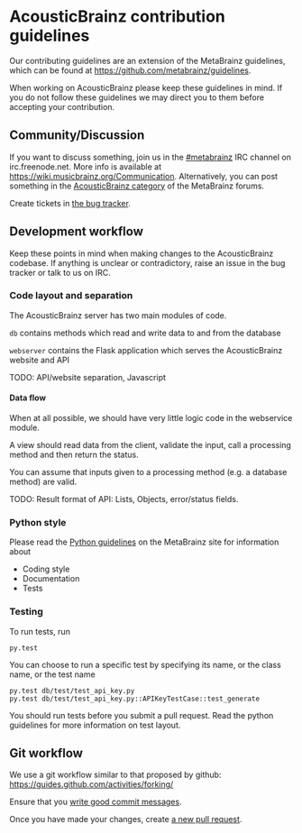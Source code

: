 # AcousticBrainz contribution guidelines

Our contributing guidelines are an extension of the MetaBrainz guidelines, which can be found
at https://github.com/metabrainz/guidelines.

When working on AcousticBrainz please keep these guidelines in mind. If you do not follow these
guidelines we may direct you to them before accepting your contribution.

## Community/Discussion

If you want to discuss something, join us in the [#metabrainz](irc://irc.freenode.net/metabrainz)
IRC channel on irc.freenode.net. More info is available at https://wiki.musicbrainz.org/Communication.
Alternatively, you can post something in the [AcousticBrainz category](https://community.metabrainz.org/c/acousticbrainz)
of the MetaBrainz forums.

Create tickets in [the bug tracker](http://tickets.musicbrainz.org/browse/AB).


## Development workflow

Keep these points in mind when making changes to the AcousticBrainz codebase. If anything is unclear or
contradictory, raise an issue in the bug tracker or talk to us on IRC.

### Code layout and separation

The AcousticBrainz server has two main modules of code.

`db` contains methods which read and write data to and from the database

`webserver` contains the Flask application which serves the AcousticBrainz website and API

TODO: API/website separation, Javascript

####  Data flow

When at all possible, we should have very little logic code in the webservice module.

A view should read data from the client, validate the input, call a processing method and
then return the status.

You can assume that inputs given to a processing method (e.g. a database method) are valid.

TODO: Result format of API: Lists, Objects, error/status fields.

### Python style

Please read the [Python guidelines](https://github.com/metabrainz/guidelines/blob/master/Python.md)
on the MetaBrainz site for information about

 * Coding style
 * Documentation
 * Tests

### Testing

To run tests, run

    py.test

You can choose to run a specific test by specifying its name, or the class name, or the test name

    py.test db/test/test_api_key.py
    py.test db/test/test_api_key.py::APIKeyTestCase::test_generate

You should run tests before you submit a pull request.  Read the python guidelines for more
information on test layout.

## Git workflow

We use a git workflow similar to that proposed by github: https://guides.github.com/activities/forking/

Ensure that you [write good commit messages](http://robots.thoughtbot.com/5-useful-tips-for-a-better-commit-message).

Once you have made your changes, create [a new pull request](https://github.com/metabrainz/acousticbrainz-server/compare).

